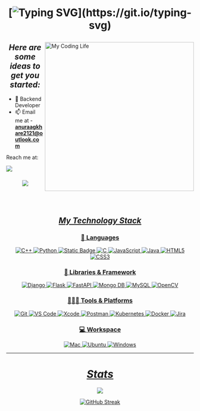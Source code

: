 <h1 align="center">

 
[![Typing SVG](https://readme-typing-svg.demolab.com?color=%2336BCF7&size=30&vCenter=true&width=500&lines=Hello%2C+I'm+Anuraag.+welcome!)](https://git.io/typing-svg)
 
</h1>

<img align="right" alt="My Coding Life" src="https://media.giphy.com/media/Ah3zHH7hvsSB2/giphy.gif" width="400" >
 
<h2 align = "center" ><i>Here are some ideas to get you started:</i></h2>
 
- 🌱 Backend Developer
- 📫 Email me at -  **anuraagkhare2121@outlook.com**
 
Reach me at: 

<a href="https://www.linkedin.com/in/anuraagkhare/">
		<img align="center alt="AnuraagKhare" src="https://img.shields.io/badge/LinkedIn-0077B5?style=for-the-badge&logo=linkedin&logoColor=white" />

<h3 align="center">
 
![](https://komarev.com/ghpvc/?username=slyFox1999&color=268F77&label=Profile+Views) 

</h3>

<div align = "center">


<!-- ![Top Langs](https://github-readme-stats.vercel.app/api/top-langs/?username=slyFox1999&show_icons=true&theme=tokyonight) -->

<br>

<br>

 
 <h2 align="center"><i>My Technology Stack</i></h2>

### 🚀 Languages

![C++](https://img.shields.io/badge/C%2B%2B-00599C?style=for-the-badge&logo=c%2B%2B&logoColor=white)
![Python](https://img.shields.io/badge/Python-FFD43B?style=for-the-badge&logo=python&logoColor=306998)
![Static Badge](https://img.shields.io/badge/Golang-blue?style=for-the-badge&logo=Go&color=%23000000)
![C](https://img.shields.io/badge/C-00599C?style=for-the-badge&logo=c&logoColor=white)
![JavaScript](https://img.shields.io/badge/JavaScript-323330?style=for-the-badge&logo=javascript&logoColor=F7DF1E)
![Java](https://img.shields.io/badge/Java-ED8B00?style=for-the-badge&logo=java&logoColor=white)
![HTML5](https://img.shields.io/badge/HTML5-E34F26?style=for-the-badge&logo=html5&logoColor=white)
![CSS3](https://img.shields.io/badge/CSS3-1572B6?style=for-the-badge&logo=css3&logoColor=white)

### 🧩 Libraries & Framework

![Django](https://img.shields.io/badge/Django-green?style=for-the-badge&logo=Django&color=%23045036)
![Flask](https://img.shields.io/badge/Flask-000?style=for-the-badge&logo=Flask&logoColor=white)
![FastAPI](https://img.shields.io/badge/FastAPI-blue?style=for-the-badge&logo=FastAPI&color=%23f2ffff)
![Mongo DB](https://img.shields.io/badge/Mongo%20DB-black?style=for-the-badge&logo=mongodb&logoColor=339933)
![MySQL](https://img.shields.io/badge/MySQL-white?style=for-the-badge&logo=mySql&logoColor=ffa500)
![OpenCV](https://img.shields.io/badge/OpenCV-27338e?style=for-the-badge&logo=OpenCV&logoColor=white)

### 🧑🏻‍💻 Tools & Platforms

![Git](https://img.shields.io/badge/Git-F05032?style=for-the-badge&logo=git&logoColor=white)
![VS Code](https://img.shields.io/badge/Visual_Studio_Code-0078D4?style=for-the-badge&logo=visual%20studio%20code&logoColor=white)
![Xcode](https://img.shields.io/badge/Xcode-black?style=for-the-badge&logo=Xcode&labelColor=black)
![Postman](https://img.shields.io/badge/Postman-FF6C37?style=for-the-badge&logo=Postman&logoColor=white)
![Kubernetes](https://img.shields.io/badge/kubernetes-326ce5.svg?&style=for-the-badge&logo=kubernetes&logoColor=white)
![Docker](https://img.shields.io/badge/Docker-blue?style=for-the-badge&logo=Docker&color=%23ffffff)
![Jira](https://img.shields.io/badge/Jira-blue?style=for-the-badge&logo=Jira)

### 💻 Workspace

![Mac](https://img.shields.io/badge/MacOS-000000?style=for-the-badge&logo=Apple&logoColor=white)
![Ubuntu](https://img.shields.io/badge/Ubuntu-E95420?style=for-the-badge&logo=ubuntu&logoColor=white)
![Windows](https://img.shields.io/badge/Windows-0078D6?style=for-the-badge&logo=windows&logoColor=white)

<hr>
 
 <h1><i>Stats</i></h1>

<img src = "https://github-readme-stats.vercel.app/api?username=slyfox1999&&show_icons=true&title_color=ffffff&icon_color=bb2acf&text_color=daf7dc&bg_color=1A1B29">
 
[![GitHub Streak](https://github-readme-streak-stats.herokuapp.com/?user=slyFox1999&theme=tokyonight)](https://git.io/streak-stats)

 
</div>


